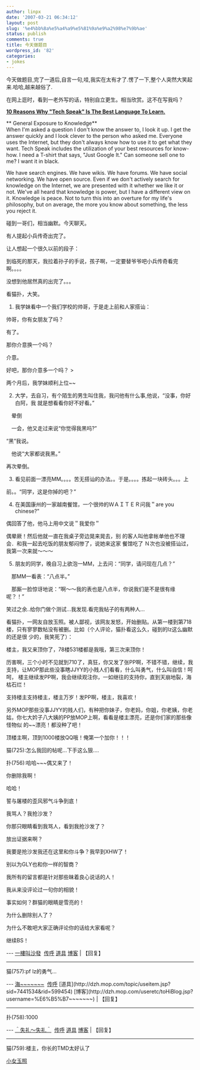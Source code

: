 ```yaml
---
author: linpx
date: '2007-03-21 06:34:12'
layout: post
slug: '%e4%bb%8a%e5%a4%a9%e5%81%9a%e9%a2%98%e7%9b%ae'
status: publish
comments: true
title: 今天做题目
wordpress_id: '82'
categories:
- jokes
---
```


今天做题目,完了一道后,自言一句,哇,我实在太有才了.愣了一下,整个人突然大笑起来.哈哈,越来越俗了.

  
  
在网上逛时，看到一老外写的话，特别自立更生。相当欣赏。这不在写我吗？

  
[**10 Reasons Why "Tech Speak" Is The Best Language To
Learn.**](http://www.tfproject.org/tfp/showthread.php?t=114536)

  
** General Exposure to Knowledge**  
When I'm asked a question I don't know the answer to, I look it up. I get the
answer quickly and I look clever to the person who asked me. Everyone uses the
Internet, but they don't always know how to use it to get what they want. Tech
Speak includes the utilization of your best resources for know-how. I need a
T-shirt that says, "Just Google It." Can someone sell one to me? I want it in
black.

We have search engines. We have wikis. We have forums. We have social
networking. We have open source. Even if we don't actively search for
knowledge on the Internet, we are presented with it whether we like it or not.
We've all heard that knowledge is power, but I have a different view on it.
Knowledge is peace. Not to turn this into an overture for my life's
philosophy, but on average, the more you know about something, the less you
reject it.

  
  
碰到一哥们，相当幽默。今天聊天。

  
有人提起小兵传奇出完了。

让人想起一个很久以前的段子：

到临死的那天，我拉着孙子的手说，孩子啊，一定要替爷爷吧小兵传奇看完啊。。。。

没想到他居然真的出完了。。。

  
  
  
看猫扑，大笑。

  
1. 我学妹看中一个我们学校的帅哥，于是走上前和人家搭讪：

帅哥，你有女朋友了吗？

有了。

那你介意换一个吗？

介意。

好吧，那你介意多一个吗？ >

两个月后，我学妹顺利上位~~

  
  
2. 大学，去自习，有个陌生的男生叫住我，我问他有什么事,他说，“没事，你好白阿，我 就是想看看你好不好看。”

　晕倒

　一会，他又走过来说“你觉得我黑吗?”

“黑”我说。

　他说“大家都说我黑。”

再次晕倒。

  
  
3. 看见前面一漂亮MM。。。。苦无搭讪的办法。。于是。。。。拣起一块砖头。。。上

前。。“同学，这是你掉的吧？”

  
  
4. 在美国康州的一家越南餐馆，一个很帅的ＷＡＩＴＥＲ问我＂are you chinese?"

偶回答了他，他马上用中文说＂我爱你＂

偶晕厥！然后他就一直在我桌子旁边晃来晃去，别 的客人叫他拿帐单他也不理会．和我一起去吃饭的朋友郁闷惨了，说她来这家 餐馆吃了
Ｎ次也没被搭讪过，我第一次来就～～～

  
  
5. 朋友的同学，晚自习上欲泡一MM，上去问：“同学，请问现在几点？”

　那MM一看表：“八点半。”

　那厮一脸惊讶地说：“啊～～我的表也是八点半，你说我们是不是很有缘 呢？！”

笑过之余..给你门做个测试...我发现.看完我帖子的有两种人...

  
看猫扑，一网友自放玉照。被人鄙视，该网友发怒，开始删贴。从第一楼到第718楼，只有寥寥数帖没有被删。比如（个人评论，猫扑看这么久，碰到的lz这么幽默的还是很
少的，我笑死了）：

楼主，我又来顶你了，78楼531楼都是我哦，第三次来顶你！

历害啊，三个小时不见就到710了，真狂，你又发了张PP啊，不错不错，继续，我支持，让MOP那此些没事瞎JJYY的小贱人们看看，什么叫勇气，什么叫自信！呵呵，
楼主继续发PP啊，我会继续观注你，一如继往的支持你，直到天崩地裂，海枯石烂！

支持楼主支持楼主，楼主万岁！发PP啊，楼主，我喜欢！

另外MOP那些没事JJYY的贱人们，有种把你妹子，你老妈，你姐，你老姨，你老姑，你七大妗子八大姨的PP放MOP上啊，看看是楼主漂亮，还是你们家的那些像怪物似
的~~漂亮！都没种了吧！

顶楼主啊，顶到1000楼放QQ哦！俺第一个加你！！！

  
猫(725):怎么我回的帖呢...下手这么狠....

  

扑(756):哈哈~~~偶又来了！

你删除我啊！

哈哈！

誓与屠楼的歪风邪气斗争到底！

我骂人？我抢沙发？

你那只眼睛看到我骂人，看到我抢沙发了？

放出证据来啊？

我要是抢沙发我还在这里和你斗争？我早到XHW了！

别以为GLY也和你一样的智商？

我所有的留言都是针对那些昧着良心说话的人！

我从来没评论过一句你的相貌！

事实如何？群猫的眼睛是雪亮的！

为什么删除别人了？

为什么不敢吧大家正确评论你的话给大家看呢？

继续BS！

  
--- [一樓叫沙發](http://dzh.mop.com/topic/editReply.jsp?sid=7441534&rid=599453)  [传呼](http://dzh.mop.com/useretc/msg/MsgSend.jsp?userName=%E4%B8%80%E6%A8%93%E5%8F%AB%E6%B2%99%E7%99%BC) [道具](http://dzh.mop.com/topic/useitem.jsp?sid=7441534&rid=599453) [博客](http://dzh.mop.com/useretc/toHiBlog.jsp?username=%E4%B8%80%E6%A8%93%E5%8F%AB%E6%B2%99%E7%99%BC) | 【回复】

* * *

猫(757):pf lz的勇气...

  
--- [海~~~~~~~](http://dzh.mop.com/topic/editReply.jsp?sid=7441534&rid=599454)  [传呼](http://dzh.mop.com/useretc/msg/MsgSend.jsp?userName=%E6%B5%B7~~~~~~~) [道具](http://dzh.mop.com/topic/useitem.jsp?sid=7441534&rid=599454) [博客](http://dzh.mop.com/useretc/toHiBlog.jsp?username=%E6%B5%B7~~~~~~~) | 【回复】

* * *

扑(758):1000

  
--- [＾失礼～失礼＾](http://dzh.mop.com/topic/editReply.jsp?sid=7441534&rid=599455)  [传呼](http://dzh.mop.com/useretc/msg/MsgSend.jsp?userName=%EF%BC%BE%E5%A4%B1%E7%A4%BC%EF%BD%9E%E5%A4%B1%E7%A4%BC%EF%BC%BE) [道具](http://dzh.mop.com/topic/useitem.jsp?sid=7441534&rid=599455) [博客](http://dzh.mop.com/useretc/toHiBlog.jsp?username=%EF%BC%BE%E5%A4%B1%E7%A4%BC%EF%BD%9E%E5%A4%B1%E7%A4%BC%EF%BC%BE) | 【回复】

* * *

猫(759):楼主，你长的TMD太好认了

  
[小女玉照](http://dzh.mop.com/topic/readSub_7441534_0_0.html)

